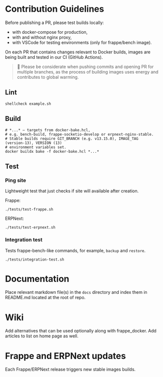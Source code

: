 # Contribution Guidelines

Before publishing a PR, please test builds locally:

- with docker-compose for production,
- with and without nginx proxy,
- with VSCode for testing environments (only for frappe/bench image).

On each PR that contains changes relevant to Docker builds, images are being built and tested in our CI (GitHub Actions).
> :evergreen_tree: Please be considerate when pushing commits and opening PR for multiple branches, as the process of building images uses energy and contributes to global warming.
> 

## Lint

```shell
shellcheck example.sh
```

## Build

```shell
# *...* — targets from docker-bake.hcl,
# e.g. bench-build, frappe-socketio-develop or erpnext-nginx-stable.
# Stable builds require GIT_BRANCH (e.g. v13.15.0), IMAGE_TAG (version-13), VERSION (13)
# environment variables set.
docker buildx bake -f docker-bake.hcl *...*
```

## Test

### Ping site
Lightweight test that just checks if site will available after creation.

Frappe:
```shell
./tests/test-frappe.sh
```

ERPNext:
```shell
./tests/test-erpnext.sh
```

### Integration test
Tests frappe-bench-like commands, for example, `backup` and `restore`.
```shell
./tests/integration-test.sh
```

# Documentation

Place relevant markdown file(s) in the `docs` directory and index them in README.md located at the root of repo.

# Wiki

Add alternatives that can be used optionally along with frappe_docker. Add articles to list on home page as well.

# Frappe and ERPNext updates

Each Frappe/ERPNext release triggers new stable images builds.
